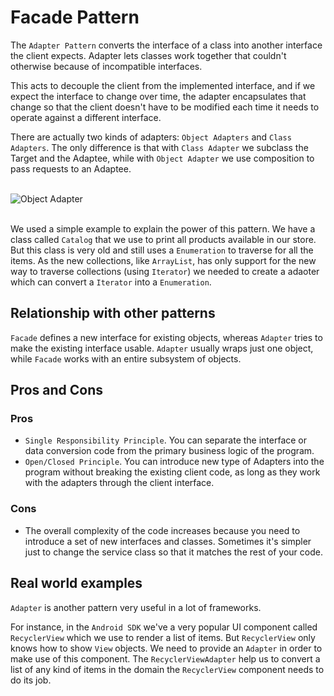Facade Pattern
======================

The `Adapter Pattern` converts the interface of a class into another interface the client expects. Adapter lets classes 
work together that couldn't otherwise because of incompatible interfaces.

This acts to decouple the client from the implemented interface, and if we expect the interface to change over time, 
the adapter encapsulates that change so that the client doesn't have to be modified each time it needs to operate against
a different interface.

There are actually two kinds of adapters: `Object Adapters` and `Class Adapters`. The only difference is that with
`Class Adapter` we subclass the Target and the Adaptee, while with `Object Adapter` we use composition to pass requests
to an Adaptee.

<br />![Object Adapter](https://www.dofactory.com/images/diagrams/net/adapter.gif)<br /><br />

We used a simple example to explain the power of this pattern. We have a class called `Catalog` that we use to print all 
products available in our store. But this class is very old and still uses a `Enumeration` to traverse for all the items.
As the new collections, like `ArrayList`, has only support for the new way to traverse collections (using `Iterator`) 
we needed to create a adaoter which can convert a `Iterator` into a `Enumeration`.

## Relationship with other patterns

`Facade` defines a new interface for existing objects, whereas `Adapter` tries to make the existing interface usable.
`Adapter` usually wraps just one object, while `Facade` works with an entire subsystem of objects.

## Pros and Cons

### Pros

+ `Single Responsibility Principle`. You can separate the interface or data conversion code from the primary business 
logic of the program.
+ `Open/Closed Principle`. You can introduce new type of Adapters into the program without breaking the existing client
code, as long as they work with the adapters through the client interface.

### Cons

+ The overall complexity of the code increases because you need to introduce a set of new interfaces and classes.
Sometimes it's simpler just to change the service class so that it matches the rest of your code.

## Real world examples

`Adapter` is another pattern very useful in a lot of frameworks.

For instance, in the `Android SDK` we've a very popular UI component called `RecyclerView` which we use to render a 
list of items. But `RecyclerView` only knows how to show `View` objects. We need to provide an `Adapter` in order to make
use of this component. The `RecyclerViewAdapter` help us to convert a list of any kind of items in the domain the `RecyclerView`
component needs to do its job.


